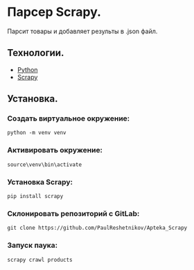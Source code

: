 # Парсер Scrapy.
Парсит товары и добавляет результы в .json файл.

## Технологии.
- [Python](https://www.python.org/)
- [Scrapy](https://scrapy.org/)

## Установка.
### Создать виртуальное окружение:
```shell
python -m venv venv
```

### Активировать окружение:
```shell
source\venv\bin\activate
```
### Установка Scrapy:
```shell
pip install scrapy
```

### Склонировать репозиторий с GitLab:
```shell
git clone https://github.com/PaulReshetnikov/Apteka_Scrapy
```

### Запуск паука:
```shell
scrapy crawl products
```
